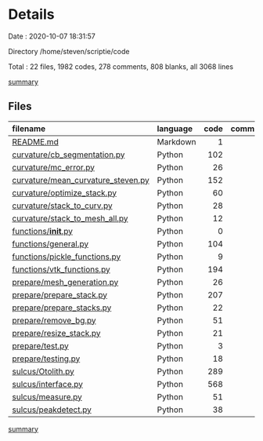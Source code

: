 # Details

Date : 2020-10-07 18:31:57

Directory /home/steven/scriptie/code

Total : 22 files,  1982 codes, 278 comments, 808 blanks, all 3068 lines

[summary](results.md)

## Files
| filename | language | code | comment | blank | total |
| :--- | :--- | ---: | ---: | ---: | ---: |
| [README.md](/README.md) | Markdown | 1 | 0 | 0 | 1 |
| [curvature/cb_segmentation.py](/curvature/cb_segmentation.py) | Python | 102 | 6 | 42 | 150 |
| [curvature/mc_error.py](/curvature/mc_error.py) | Python | 26 | 1 | 13 | 40 |
| [curvature/mean_curvature_steven.py](/curvature/mean_curvature_steven.py) | Python | 152 | 34 | 69 | 255 |
| [curvature/optimize_stack.py](/curvature/optimize_stack.py) | Python | 60 | 3 | 19 | 82 |
| [curvature/stack_to_curv.py](/curvature/stack_to_curv.py) | Python | 28 | 0 | 20 | 48 |
| [curvature/stack_to_mesh_all.py](/curvature/stack_to_mesh_all.py) | Python | 12 | 0 | 7 | 19 |
| [functions/__init__.py](/functions/__init__.py) | Python | 0 | 0 | 1 | 1 |
| [functions/general.py](/functions/general.py) | Python | 104 | 15 | 51 | 170 |
| [functions/pickle_functions.py](/functions/pickle_functions.py) | Python | 9 | 0 | 5 | 14 |
| [functions/vtk_functions.py](/functions/vtk_functions.py) | Python | 194 | 10 | 80 | 284 |
| [prepare/mesh_generation.py](/prepare/mesh_generation.py) | Python | 26 | 9 | 19 | 54 |
| [prepare/prepare_stack.py](/prepare/prepare_stack.py) | Python | 207 | 7 | 73 | 287 |
| [prepare/prepare_stacks.py](/prepare/prepare_stacks.py) | Python | 22 | 0 | 11 | 33 |
| [prepare/remove_bg.py](/prepare/remove_bg.py) | Python | 51 | 11 | 27 | 89 |
| [prepare/resize_stack.py](/prepare/resize_stack.py) | Python | 21 | 0 | 11 | 32 |
| [prepare/test.py](/prepare/test.py) | Python | 3 | 0 | 1 | 4 |
| [prepare/testing.py](/prepare/testing.py) | Python | 18 | 0 | 6 | 24 |
| [sulcus/Otolith.py](/sulcus/Otolith.py) | Python | 289 | 78 | 128 | 495 |
| [sulcus/interface.py](/sulcus/interface.py) | Python | 568 | 60 | 182 | 810 |
| [sulcus/measure.py](/sulcus/measure.py) | Python | 51 | 20 | 32 | 103 |
| [sulcus/peakdetect.py](/sulcus/peakdetect.py) | Python | 38 | 24 | 11 | 73 |

[summary](results.md)
